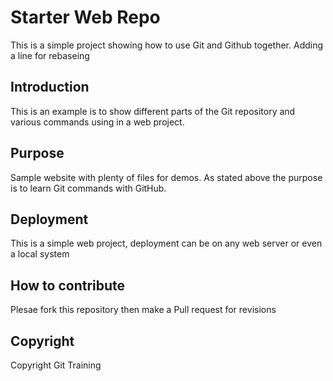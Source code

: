 # Starter Web Repo

This is a simple project showing how to use Git and Github together. Adding a line for rebaseing

## Introduction

This is an example is to show different parts of the Git repository and various commands using in a web project.

## Purpose

Sample website with plenty of files for demos. As stated above the purpose is to learn Git commands with GitHub.

## Deployment

This is a simple web project, deployment can be on any web server or even a local system

## How to contribute

Plesae fork this repository then make a Pull request for revisions

## Copyright

Copyright Git Training

